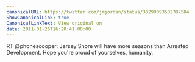 ```yaml
---
canonicalURL: https://twitter.com/jmjordan/status/30299093502787584
ShowCanonicalLink: true
CanonicalLinkText: View original on
date: 2011-01-26T16:20:41+00:00
---
```

RT @phonescooper: Jersey Shore will have more seasons than Arrested Development. Hope you're proud of yourselves, humanity.